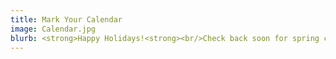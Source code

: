 ```yaml
---
title: Mark Your Calendar
image: Calendar.jpg
blurb: <strong>Happy Holidays!<strong><br/>Check back soon for spring concert dates!<br/>
---
```

